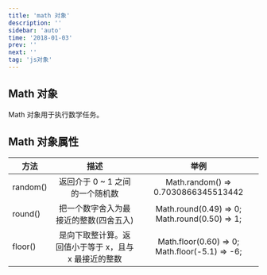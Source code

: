```yaml
---
title: 'math 对象'
description: ''
sidebar: 'auto'
time: '2018-01-03'
prev: ''
next: ''
tag: 'js对象'
---
```


## Math 对象

Math 对象用于执行数学任务。

## Math 对象属性

| 方法          | 描述          | 举例          |
| ------------- |:-------------:|:-------------:|
| random()      | 返回介于 0 ~ 1 之间的一个随机数 | Math.random() => 0.7030866345513442|
| round()      | 把一个数字舍入为最接近的整数(四舍五入) | Math.round(0.49) => 0;<br> Math.round(0.50) => 1; |
| floor()      | 是向下取整计算。返回值小于等于 x，且与 x 最接近的整数 | Math.floor(0.60) => 0;<br> Math.floor(-5.1) => -6; |